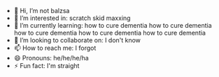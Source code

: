 - 👋 Hi, I’m not balzsa
- 👀 I’m interested in: scratch skid maxxing
- 🌱 I’m currently learning: how to cure dementia how to cure dementia how to cure dementia how to cure dementia how to cure dementia
- 💞️ I’m looking to collaborate on: I don't know
- 📫 How to reach me: I forgot
- 😄 Pronouns: he/he/he/ha
- ⚡ Fun fact: I'm straight

<!---
balzsa/balzsa is a ✨ special ✨ repository because its `README.md` (this file) appears on your GitHub profile.
You can click the Preview link to take a look at your changes.
--->
